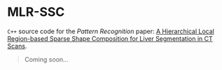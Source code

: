 # MLR-SSC

`C++` source code for the *Pattern Recognition* paper: [A Hierarchical Local Region-based Sparse Shape Composition for Liver Segmentation in CT Scans](http://www.sciencedirect.com/science/article/pii/S0031320315003155). 

>Coming soon...
